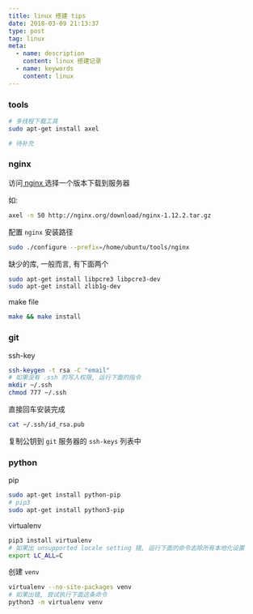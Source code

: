 ```yaml
---
title: linux 搭建 tips
date: 2018-03-09 21:13:37
type: post
tag: linux
meta:
  - name: description
    content: linux 搭建记录
  - name: keywords
    content: linux
---
```


### tools

```bash
# 多线程下载工具
sudo apt-get install axel

# 待补充
```

### nginx

访问[ nginx ](http://nginx.org/)选择一个版本下载到服务器

如:

```bash
axel -n 50 http://nginx.org/download/nginx-1.12.2.tar.gz
```

配置 `nginx` 安装路径

```bash
sudo ./configure --prefix=/home/ubuntu/tools/nginx
```

缺少的库, 一般而言, 有下面两个

```bash
sudo apt-get install libpcre3 libpcre3-dev
sudo apt-get install zlib1g-dev
```

make file

```bash
make && make install
```

### git

ssh-key

```bash
ssh-keygen -t rsa -C "email"
# 如果没有 .ssh 的写入权限, 运行下面的指令
mkdir ~/.ssh
chmod 777 ~/.ssh
```

直接回车安装完成

```bash
cat ~/.ssh/id_rsa.pub
```

复制公钥到 `git` 服务器的 `ssh-keys` 列表中

### python

pip

```bash
sudo apt-get install python-pip
# pip3
sudo apt-get install python3-pip
```

virtualenv

```bash
pip3 install virtualenv
# 如果出 unsupported locale setting 错, 运行下面的命令去除所有本地化设置
export LC_ALL=C
```

创建 `venv`

```bash
virtualenv --no-site-packages venv
# 如果出错, 尝试执行下面这条命令
python3 -m virtualenv venv
```
